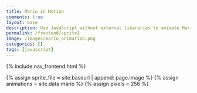 ```yaml
---
title: Mario in Motion
comments: true
layout: base
description: Use JavaScript without external libararies to animate Mario moving across screen.
permalink: /frontend/sprite1
image: /images/mario_animation.png
categories: []
tags: [javascript]
---
```


{% include nav_frontend.html %}

{% assign sprite_file = site.baseurl | append: page.image %}  <!--- Liquid concatentation --->
{% assign animations = site.data.mario %}  <!--- Liquid list variable created from file containing metatdata --->
{% assign pixels = 256 %} <!--- Liquid integer assignment --->

<!--- HTML for page contains <p> tag named "mario" and class properties for a "sprite"  -->
<p id="mario" class="sprite"></p>
  

<!--- Embedded Cascading Style Sheet (CSS) rules, defines how HTML elements look --->
<style>
  /* CSS style rules for the elements id and class above...
  */
  .sprite {
    height: {{pixels}}px;
    width: {{pixels}}px;
    background-image: url('{{sprite_file}}');
    background-repeat: no-repeat;
    transform: scale(0.5);  /* scale the display size of sprite frame in HTML */
  }

  /* background position of sprite element */
  #mario {
    background-position: calc({{animations[0].col}} * {{pixels}} * -1px) calc({{animations[0].row}} * {{pixels}} * -1px);
  }
</style>

<!--- Embedded executable code--->
<script>
  ////////// global variables /////////

  var tID; //capture setInterval() task ID
  var positionX = 0; // current position of sprite in X direction
  var currentSpeed = 0;
  const sprite = document.getElementById("mario"); //HTML element of sprite
  const offset = {{pixels}}; //pixel offset of images in the sprite, set by liquid constant
  const interval = 100; //animation time interval
  // row of frames in sprite
  const restRow = 0;
  const walkRow = -offset * 2;
  const runRow = -offset * 6;

  ////////// animation control /////////

  //animation controller
  function startAnimate(row, frames, speed) {
    sprite.style.position = "absolute";  //set sprite to move idependent of other elements on screen
    var frame = 0; //frame index in sprite
    currentSpeed = speed;

    //setInterval function for animation 
    tID = setInterval(() => { //tID is set to capture task ID
      //// animation function ////

      //animate sprite
      sprite.style.backgroundPosition = `-${frame}px ${row}px`; //update animation frame
      sprite.style.left = `${positionX}px`; //update left postion
      frame = (frame + offset) % (frames * offset);  //next frame, modulo math recycles frame index
      positionX += speed;  // next X position

      //viewport follows sprite
      const viewportWidth = window.innerWidth;
      if (positionX > viewportWidth - offset) {
        document.documentElement.scrollLeft = positionX - viewportWidth + offset;  //scroll
      }
    }, interval); //time setting of interval
  }

  //animation ends by stopping task
  function stopAnimate() {  
    clearInterval(tID); //clear setInterval function using task ID
  } 


  ////////// event control /////////

  //key events that enable animations
  window.addEventListener("keydown", (event) => {
    if (event.key === "ArrowRight") {
      event.preventDefault(); // prevent default browser action
      if (event.repeat) { //on hold key
        stopAnimate();
        startAnimate(restRow, 15, 0);  //rest animation 
      } else { //on tap key
        if (currentSpeed === 0) { // if at rest, go to walking
          stopAnimate();
          startAnimate(walkRow, 8, 3);  //walking animation
        } else if (currentSpeed === 3) { // if walking, go to running
          stopAnimate();
          startAnimate(runRow, 15, 6);  //running animation
        }
      }
    } else if (event.key === "ArrowLeft") {
      event.preventDefault(); // prevent default browser action
      if (event.repeat) { //on hold key
        // stop animation 
        stopAnimate();
      } else { //on tap key
        stopAnimate();
        startAnimate(restRow, 15, 0); //resting animation
      }
    }
  });

  //stop animation on window blur
  window.addEventListener("blur", () => {
    stopAnimate();
  });

  //start animation on window focus
  window.addEventListener("focus", () => {
    startAnimate(restRow, 15, 0);
  });

  //start animation on page load or page refresh
  document.addEventListener("DOMContentLoaded", () => {
    startAnimate(restRow, 15, 0);
  });


</script>
